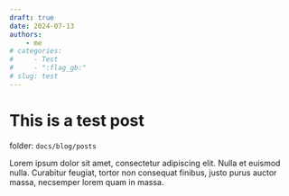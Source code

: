 ```yaml
---
draft: true
date: 2024-07-13
authors:
    - me
# categories:
#     - Test
#     - ":flag_gb:"
# slug: test
---
```


# **This is a test post**

folder: `docs/blog/posts`

Lorem ipsum dolor sit amet, consectetur adipiscing elit. Nulla et euismod nulla. Curabitur feugiat, tortor non consequat finibus, justo purus auctor massa, necsemper lorem quam in massa.

<!-- more -->